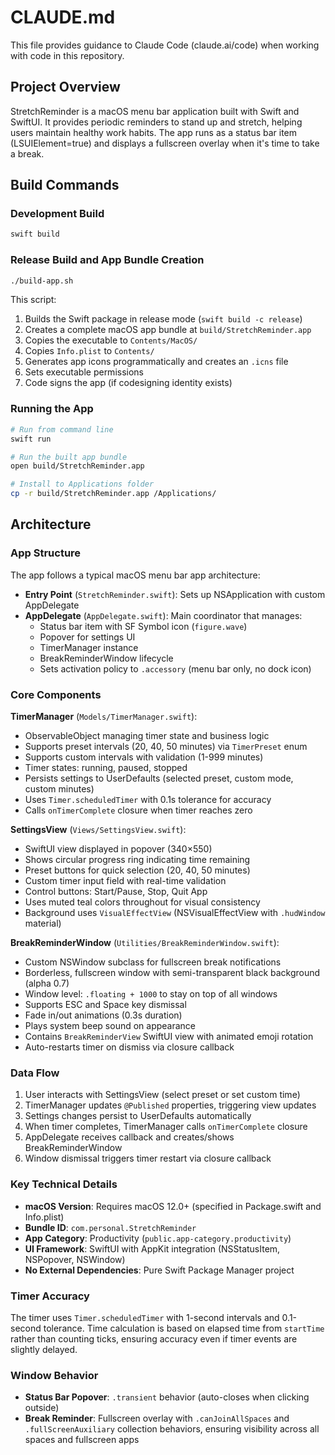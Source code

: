 # CLAUDE.md

This file provides guidance to Claude Code (claude.ai/code) when working with code in this repository.

## Project Overview

StretchReminder is a macOS menu bar application built with Swift and SwiftUI. It provides periodic reminders to stand up and stretch, helping users maintain healthy work habits. The app runs as a status bar item (LSUIElement=true) and displays a fullscreen overlay when it's time to take a break.

## Build Commands

### Development Build
```bash
swift build
```

### Release Build and App Bundle Creation
```bash
./build-app.sh
```

This script:
1. Builds the Swift package in release mode (`swift build -c release`)
2. Creates a complete macOS app bundle at `build/StretchReminder.app`
3. Copies the executable to `Contents/MacOS/`
4. Copies `Info.plist` to `Contents/`
5. Generates app icons programmatically and creates an `.icns` file
6. Sets executable permissions
7. Code signs the app (if codesigning identity exists)

### Running the App
```bash
# Run from command line
swift run

# Run the built app bundle
open build/StretchReminder.app

# Install to Applications folder
cp -r build/StretchReminder.app /Applications/
```

## Architecture

### App Structure
The app follows a typical macOS menu bar app architecture:

- **Entry Point** (`StretchReminder.swift`): Sets up NSApplication with custom AppDelegate
- **AppDelegate** (`AppDelegate.swift`): Main coordinator that manages:
  - Status bar item with SF Symbol icon (`figure.wave`)
  - Popover for settings UI
  - TimerManager instance
  - BreakReminderWindow lifecycle
  - Sets activation policy to `.accessory` (menu bar only, no dock icon)

### Core Components

**TimerManager** (`Models/TimerManager.swift`):
- ObservableObject managing timer state and business logic
- Supports preset intervals (20, 40, 50 minutes) via `TimerPreset` enum
- Supports custom intervals with validation (1-999 minutes)
- Timer states: running, paused, stopped
- Persists settings to UserDefaults (selected preset, custom mode, custom minutes)
- Uses `Timer.scheduledTimer` with 0.1s tolerance for accuracy
- Calls `onTimerComplete` closure when timer reaches zero

**SettingsView** (`Views/SettingsView.swift`):
- SwiftUI view displayed in popover (340×550)
- Shows circular progress ring indicating time remaining
- Preset buttons for quick selection (20, 40, 50 minutes)
- Custom timer input field with real-time validation
- Control buttons: Start/Pause, Stop, Quit App
- Uses muted teal colors throughout for visual consistency
- Background uses `VisualEffectView` (NSVisualEffectView with `.hudWindow` material)

**BreakReminderWindow** (`Utilities/BreakReminderWindow.swift`):
- Custom NSWindow subclass for fullscreen break notifications
- Borderless, fullscreen window with semi-transparent black background (alpha 0.7)
- Window level: `.floating + 1000` to stay on top of all windows
- Supports ESC and Space key dismissal
- Fade in/out animations (0.3s duration)
- Plays system beep sound on appearance
- Contains `BreakReminderView` SwiftUI view with animated emoji rotation
- Auto-restarts timer on dismiss via closure callback

### Data Flow

1. User interacts with SettingsView (select preset or set custom time)
2. TimerManager updates `@Published` properties, triggering view updates
3. Settings changes persist to UserDefaults automatically
4. When timer completes, TimerManager calls `onTimerComplete` closure
5. AppDelegate receives callback and creates/shows BreakReminderWindow
6. Window dismissal triggers timer restart via closure callback

### Key Technical Details

- **macOS Version**: Requires macOS 12.0+ (specified in Package.swift and Info.plist)
- **Bundle ID**: `com.personal.StretchReminder`
- **App Category**: Productivity (`public.app-category.productivity`)
- **UI Framework**: SwiftUI with AppKit integration (NSStatusItem, NSPopover, NSWindow)
- **No External Dependencies**: Pure Swift Package Manager project

### Timer Accuracy
The timer uses `Timer.scheduledTimer` with 1-second intervals and 0.1-second tolerance. Time calculation is based on elapsed time from `startTime` rather than counting ticks, ensuring accuracy even if timer events are slightly delayed.

### Window Behavior
- **Status Bar Popover**: `.transient` behavior (auto-closes when clicking outside)
- **Break Reminder**: Fullscreen overlay with `.canJoinAllSpaces` and `.fullScreenAuxiliary` collection behaviors, ensuring visibility across all spaces and fullscreen apps
